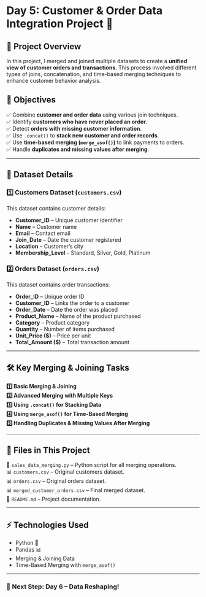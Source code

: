 # **Day 5: Customer & Order Data Integration Project** 🚀  

## **📌 Project Overview**  
In this project, I merged and joined multiple datasets to create a **unified view of customer orders and transactions**. This process involved different types of joins, concatenation, and time-based merging techniques to enhance customer behavior analysis.  

## **🎯 Objectives**  
✅ Combine **customer and order data** using various join techniques.  
✅ Identify **customers who have never placed an order**.  
✅ Detect **orders with missing customer information**.  
✅ Use `.concat()` to **stack new customer and order records**.  
✅ Use **time-based merging (`merge_asof()`)** to link payments to orders.  
✅ Handle **duplicates and missing values after merging**.  

---

## **📂 Dataset Details**  

### **1️⃣ Customers Dataset (`customers.csv`)**  
This dataset contains customer details:  
- **Customer_ID** – Unique customer identifier  
- **Name** – Customer name  
- **Email** – Contact email  
- **Join_Date** – Date the customer registered  
- **Location** – Customer’s city  
- **Membership_Level** – Standard, Silver, Gold, Platinum  

### **2️⃣ Orders Dataset (`orders.csv`)**  
This dataset contains order transactions:  
- **Order_ID** – Unique order ID  
- **Customer_ID** – Links the order to a customer  
- **Order_Date** – Date the order was placed  
- **Product_Name** – Name of the product purchased  
- **Category** – Product category  
- **Quantity** – Number of items purchased  
- **Unit_Price ($)** – Price per unit  
- **Total_Amount ($)** – Total transaction amount  

---

## **🛠 Key Merging & Joining Tasks**  

**1️⃣ Basic Merging & Joining**  
**2️⃣ Advanced Merging with Multiple Keys**  
**3️⃣ Using `.concat()` for Stacking Data**  
**4️⃣ Using `merge_asof()` for Time-Based Merging**  
**5️⃣ Handling Duplicates & Missing Values After Merging** 
 

---

## **📜 Files in This Project**  
📄 `sales_data_merging.py` – Python script for all merging operations.  
📊 `customers.csv` – Original customers dataset.  
📊 `orders.csv` – Original orders dataset.  
📊 `merged_customer_orders.csv` – Final merged dataset.  
📄 `README.md` – Project documentation.  

---

## **⚡ Technologies Used**  
- Python 🐍  
- Pandas 📊  
- Merging & Joining Data  
- Time-Based Merging with `merge_asof()`  

---

### **🚀 Next Step: Day 6 – Data Reshaping!**  
